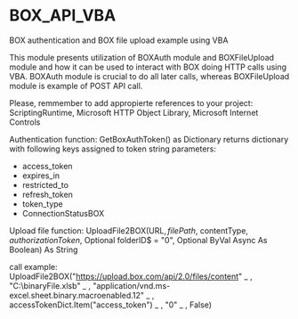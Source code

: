 # BOX_API_VBA
BOX authentication and BOX file upload example using VBA



This module presents utilization of BOXAuth module and BOXFileUpload module and how it can be used to interact with BOX doing HTTP calls using VBA.
BOXAuth module is crucial to do all later calls, whereas BOXFileUpload module is example of POST API call.

Please, remmember to add appropierte references to your project: ScriptingRuntime, Microsoft HTTP Object Library, Microsoft Internet Controls

Authentication function:
GetBoxAuthToken() as Dictionary
returns dictionary with following keys assigned to token string parameters:
- access_token
- expires_in
- restricted_to
- refresh_token
- token_type
- ConnectionStatusBOX


Upload file function:
UploadFile2BOX(URL$, filePath$, contentType$, authorizationToken$, Optional folderID$ = "0", Optional ByVal Async As Boolean) As String

call example:
UploadFile2BOX("https://upload.box.com/api/2.0/files/content" _
    , "C:\binaryFile.xlsb" _
    , "application/vnd.ms-excel.sheet.binary.macroenabled.12" _
    , accessTokenDict.Item("access_token") _
    , "0" _
    , False)


